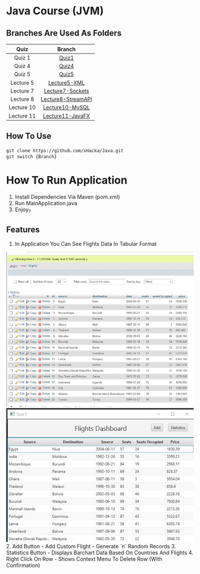 # Java Course (JVM)

## Branches Are Used As Folders

|    Quiz    |                                     Branch                                     |
| :--------: | :----------------------------------------------------------------------------: |
|   Quiz 1   |              [Quiz1](https://github1s.com/xHacka/Java/tree/Quiz1)              |
|   Quiz 4   |              [Quiz4](https://github1s.com/xHacka/Java/tree/Quiz4)              |
|   Quiz 5   |              [Quiz5](https://github1s.com/xHacka/Java/tree/Quiz5)              |
| Lecture 5  |       [Lecture5-XML](https://github1s.com/xHacka/Java/tree/Lecture5-XML)       |
| Lecture 7  |   [Lecture7-Sockets](https://github1s.com/xHacka/Java/tree/Lecture7-Sockets)   |
| Lecture 8  | [Lecture8-StreamAPI](https://github1s.com/xHacka/Java/tree/Lecture8-StreamAPI) |
| Lecture 10 |    [Lecture10-MySQL](https://github1s.com/xHacka/Java/tree/Lecture10-MySQL)    |
| Lecture 11 |    [Lecture11-JavaFX](https://github1s.com/xHacka/Java/tree/Lecture11-JavaFX)    |

## How To Use

```
git clone https://github.com/xHacka/Java.git
git switch {Branch}
```

# How To Run Application

1. Install Dependencies Via Maven (pom.xml)
2. Run MainApplication.java
3. Enjoy<sub>?</sub>

## Features

1. In Application You Can See Flights Data In Tabular Format
<img src="./imgs/db_data.jpg" alt="MySQL DB Data">
<img src="./imgs/app_img.jpg" alt="MySQL DB Data">
2. Add Button
    - Add Custom Flight
    - Generate `n` Random Records
3. Statistics Button
    - Displays Barchart Data Based On Countries And Flights
4. Right Click On Row
    - Shows Context Menu To Delete Row (With Confirmation)